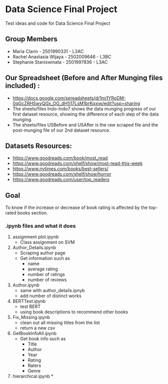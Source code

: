 # Data Science Final Project
Test ideas and code for Data Science Final Project

## Group Members 
* Maria Clarin - 2501990331 - L3AC
* Rachel Anastasia Wijaya - 2502009646 - L3BC
* Stephanie Staniswinata - 2501997836 - L3AC

## Our Spreadsheet (Before and After Munging files included) : 
* https://docs.google.com/spreadsheets/d/1mj1YRoDM-0qGcZRHSwyQGx_OG_dH1i17LsM1brKqxjw/edit?usp=sharing
* The sheets/files Indo-Indo7 shows the data munging progress of our first dataset resource, showing the difference of each step of the data munging. 
* The sheets/files USBefore and USAfter is the raw scraped file and the post-munging file of our 2nd dataset resource.

## Datasets Resources:
* https://www.goodreads.com/book/most_read
* https://www.goodreads.com/shelf/show/most-read-this-week
* https://www.nytimes.com/books/best-sellers/
* https://www.goodreads.com/shelf/show/horror
* https://www.goodreads.com/user/top_readers

## Goal
To know if the increase or decrease of book rating is affected by the top-rated books section.

### .ipynb files and what it does
1. assignment plot.ipynb
   * Class assignment on SVM
2. Author_Details.ipynb
   * Scraping author page
   * Get information such as
     * name
     * average rating
     * number of ratings
     * number of reviews
3. Author.ipynb
   * same with author_details.ipnyb
   * add number of distinct works
4. BERTTest.ipynb
   * test BERT
   * using book descriptions to recommend other books
5. Fix_Missing.ipynb
   * clean out all missing titles from the list
   * return a new csv
6. GetBookInfoAll.ipynb
   * Get book info such as
     * Title
     * Author
     * Year
     * Rating
     * Raters
     * Genre
7. hierarchical.ipynb
   * 